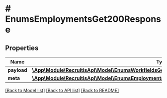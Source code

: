 # # EnumsEmploymentsGet200Response

## Properties

Name | Type | Description | Notes
------------ | ------------- | ------------- | -------------
**payload** | [**\App\Module\RecruitisApi\Model\EnumsWorkfieldsGet200ResponseOneOfPayloadInnerProfessionsInner[]**](EnumsWorkfieldsGet200ResponseOneOfPayloadInnerProfessionsInner.md) |  | [optional]
**meta** | [**\App\Module\RecruitisApi\Model\EnumsEmploymentsGet200ResponseMeta**](EnumsEmploymentsGet200ResponseMeta.md) |  | [optional]

[[Back to Model list]](../../README.md#models) [[Back to API list]](../../README.md#endpoints) [[Back to README]](../../README.md)
